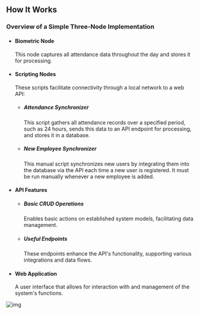 <h2>How It Works</h2>
<h3>Overview of a Simple Three-Node Implementation</h3>
<ul>
    <li>
        <h4>Biometric Node</h4>
        <p>This node captures all attendance data throughout the day and stores it for processing.</p>
    </li>
    <li>
        <h4>Scripting Nodes</h4>
        <p>These scripts facilitate connectivity through a local network to a web API:</p>
        <ul>
            <li>
                <h5>Attendance Synchronizer</h5>
                <p>This script gathers all attendance records over a specified period, such as 24 hours, sends this data to an API endpoint for processing, and stores it in a database.</p>
            </li>
            <li>
                <h5>New Employee Synchronizer</h5>
                <p>This manual script synchronizes new users by integrating them into the database via the API each time a new user is registered. It must be run manually whenever a new employee is added.</p>
            </li>
        </ul>
    </li>
    <li>
        <h4>API Features</h4>
        <ul>
            <li>
                <h5>Basic CRUD Operations</h5>
                <p>Enables basic actions on established system models, facilitating data management.</p>
            </li>
            <li>
                <h5>Useful Endpoints</h5>
                <p>These endpoints enhance the API's functionality, supporting various integrations and data flows.</p>
            </li>
        </ul>
    </li>
    <li>
        <h4>Web Application</h4>
        <p>A user interface that allows for interaction with and management of the system's functions.</p>
    </li>
</ul>


![img](https://github.com/Daetaurusseptem/biometric-integration/assets/78524937/bb296378-8d17-463d-8a69-a0e531ae93c8)

